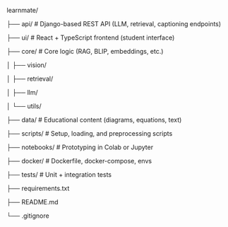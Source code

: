 learnmate/

├── api/  # Django-based REST API (LLM, retrieval, captioning endpoints)

├── ui/                   # React + TypeScript frontend (student interface)

├── core/                 # Core logic (RAG, BLIP, embeddings, etc.)

│   ├── vision/

│   ├── retrieval/

│   ├── llm/

│   └── utils/

├── data/                 # Educational content (diagrams, equations, text)

├── scripts/              # Setup, loading, and preprocessing scripts

├── notebooks/            # Prototyping in Colab or Jupyter

├── docker/               # Dockerfile, docker-compose, envs

├── tests/                # Unit + integration tests

├── requirements.txt

├── README.md

└── .gitignore

